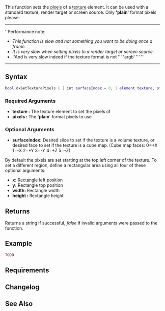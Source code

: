 This function sets the [pixels](/docs/Texture_pixels.md "wikilink") of a [texture](/texture.md "wikilink") element. It can be used with a standard texture, render target or screen source. Only **'plain**' format pixels please.

------------------------------------------------------------------------

''Performance note:

-   *This function is slow and not something you want to be doing once a frame.*
-   *It is very slow when setting pixels to a render target or screen source.*
-   ''And is very slow indeed if the texture format is not ''' 'argb' ''' ''

------------------------------------------------------------------------

Syntax
------

``` lua
bool dxSetTexturePixels ( [ int surfaceIndex = 0, ] element texture, string pixels [, int x = 0, int y = 0, int width = 0, int height = 0 ] )
```

### Required Arguments

-   **texture :** The texture element to set the pixels of
-   **pixels :** The **'plain**' format pixels to use

### Optional Arguments

-   **surfaceIndex:** Desired slice to set if the texture is a volume texture, or desired face to set if the texture is a cube map. (Cube map faces: 0=+X 1=-X 2=+Y 3=-Y 4=+Z 5=-Z)

By default the pixels are set starting at the top left corner of the texture. To set a different region, define a rectangular area using all four of these optional arguments:

-   **x:** Rectangle left position
-   **y:** Rectangle top position
-   **width:** Rectangle width
-   **height :** Rectangle height

Returns
-------

Returns a string if successful, *false* if invalid arguments were passed to the function.

Example
-------

``` lua
TODO
```

Requirements
------------

Changelog
---------

See Also
--------
